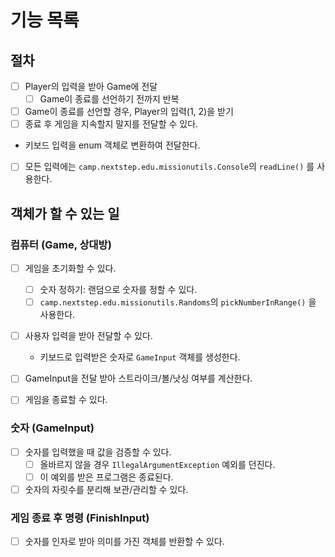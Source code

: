 # 기능 목록

## 절차

- [ ]  Player의 입력을 받아 Game에 전달
    - [ ]  Game이 종료를 선언하기 전까지 반복
- [ ]  Game이 종료를 선언할 경우, Player의 입력(1, 2)을 받기
- [ ]  종료 후 게임을 지속할지 말지를 전달할 수 있다.
- 키보드 입력을 enum 객체로 변환하여 전달한다.
- [ ]  모든 입력에는 `camp.nextstep.edu.missionutils.Console`의 `readLine()` 를 사용한다.


## 객체가 할 수 있는 일

### 컴퓨터 (Game, 상대방)

- [ ] 게임을 초기화할 수 있다.
    - [ ]  숫자 정하기: 랜덤으로 숫자를 정할 수 있다.
    - [ ] `camp.nextstep.edu.missionutils.Randoms`의 `pickNumberInRange()` 을 사용한다.
- [ ]  사용자 입력을 받아 전달할 수 있다.
    - 키보드로 입력받은 숫자로 `GameInput` 객체를 생성한다.
- [ ]  GameInput을 전달 받아 스트라이크/볼/낫싱 여부를 계산한다.
- [ ]  게임을 종료할 수 있다.


### 숫자 (GameInput)

- [ ]  숫자를 입력했을 때 값을 검증할 수 있다.
    - [ ] 올바르지 않을 경우 `IllegalArgumentException` 예외를 던진다.
    - [ ] 이 예외를 받은 프로그램은 종료된다.
- [ ]  숫자의 자릿수를 분리해 보관/관리할 수 있다.

### 게임 종료 후 명령 (FinishInput)

- [ ] 숫자를 인자로 받아 의미를 가진 객체를 반환할 수 있다.
